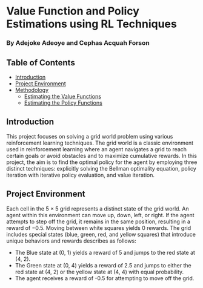 # Value Function and Policy Estimations using RL Techniques

### By Adejoke Adeoye and Cephas Acquah Forson

## Table of Contents
- [Introduction](#introduction)
- [Project Environment](#project-environment)
- [Methodology](#methodology)
  - [Estimating the Value Functions](#estimating-the-value-functions)
  - [Estimating the Policy Functions](#estimating-the-policy-functions)


## Introduction
This project focuses on solving a grid world problem using various reinforcement learning techniques. The grid world is a classic environment used in reinforcement learning where an agent navigates a grid to reach certain goals or avoid obstacles and to maximize cumulative rewards. In this project, the aim is to find the optimal policy for the agent by employing three distinct techniques: explicitly solving the Bellman optimality equation, policy iteration with iterative policy evaluation, and value iteration.

## Project Environment
Each cell in the 5 × 5 grid represents a distinct state of the grid world. An agent within this environment can move up, down, left, or right. If the agent attempts to step off the grid, it remains in the same position, resulting in a reward of −0.5. Moving between white squares yields 0 rewards. The grid includes special states (blue, green, red, and yellow squares) that introduce unique behaviors and rewards describes as follows:

- The Blue state at (0, 1) yields a reward of 5 and jumps to the red state at (4, 2).
- The Green state at (0, 4) yields a reward of 2.5 and jumps to either the red state at (4, 2) or the yellow state at (4, 4) with equal probability.
- The agent receives a reward of -0.5 for attempting to move off the grid.


